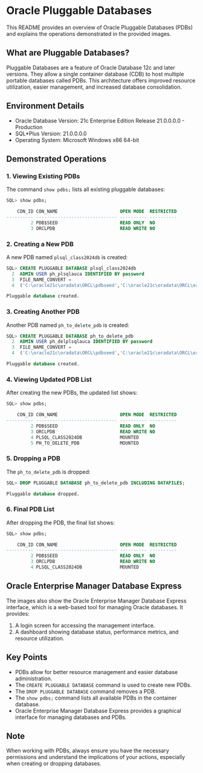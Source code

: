 # Oracle Pluggable Databases

This README provides an overview of Oracle Pluggable Databases (PDBs) and explains the operations demonstrated in the provided images.

## What are Pluggable Databases?

Pluggable Databases are a feature of Oracle Database 12c and later versions. They allow a single container database (CDB) to host multiple portable databases called PDBs. This architecture offers improved resource utilization, easier management, and increased database consolidation.

## Environment Details

- Oracle Database Version: 21c Enterprise Edition Release 21.0.0.0.0 - Production
- SQL*Plus Version: 21.0.0.0.0
- Operating System: Microsoft Windows x86 64-bit

## Demonstrated Operations

### 1. Viewing Existing PDBs

The command `show pdbs;` lists all existing pluggable databases:

```sql
SQL> show pdbs;

    CON_ID CON_NAME                       OPEN MODE  RESTRICTED
---------- ------------------------------ ---------- ----------
         2 PDB$SEED                       READ ONLY  NO
         3 ORCLPDB                        READ WRITE NO
```

### 2. Creating a New PDB

A new PDB named `plsql_class2024db` is created:

```sql
SQL> CREATE PLUGGABLE DATABASE plsql_class2024db
  2  ADMIN USER ph_plsqlauca IDENTIFIED BY password
  3  FILE_NAME_CONVERT = 
  4  ('C:\oracle21c\oradata\ORCL\pdbseed','C:\oracle21c\oradata\ORCL\orclpdb\ph_plsqlauca');

Pluggable database created.
```

### 3. Creating Another PDB

Another PDB named `ph_to_delete_pdb` is created:

```sql
SQL> CREATE PLUGGABLE DATABASE ph_to_delete_pdb
  2  ADMIN USER ph_delplsqlauca IDENTIFIED BY password
  3  FILE_NAME_CONVERT = 
  4  ('C:\oracle21c\oradata\ORCL\pdbseed','C:\oracle21c\oradata\ORCL\orclpdb\ph_delplsqlauca');

Pluggable database created.
```

### 4. Viewing Updated PDB List

After creating the new PDBs, the updated list shows:

```sql
SQL> show pdbs;

    CON_ID CON_NAME                       OPEN MODE  RESTRICTED
---------- ------------------------------ ---------- ----------
         2 PDB$SEED                       READ ONLY  NO
         3 ORCLPDB                        READ WRITE NO
         4 PLSQL_CLASS2024DB              MOUNTED
         5 PH_TO_DELETE_PDB               MOUNTED
```

### 5. Dropping a PDB

The `ph_to_delete_pdb` is dropped:

```sql
SQL> DROP PLUGGABLE DATABASE ph_to_delete_pdb INCLUDING DATAFILES;

Pluggable database dropped.
```

### 6. Final PDB List

After dropping the PDB, the final list shows:

```sql
SQL> show pdbs;

    CON_ID CON_NAME                       OPEN MODE  RESTRICTED
---------- ------------------------------ ---------- ----------
         2 PDB$SEED                       READ ONLY  NO
         3 ORCLPDB                        READ WRITE NO
         4 PLSQL_CLASS2024DB              MOUNTED
```

## Oracle Enterprise Manager Database Express

The images also show the Oracle Enterprise Manager Database Express interface, which is a web-based tool for managing Oracle databases. It provides:

1. A login screen for accessing the management interface.
2. A dashboard showing database status, performance metrics, and resource utilization.

## Key Points

- PDBs allow for better resource management and easier database administration.
- The `CREATE PLUGGABLE DATABASE` command is used to create new PDBs.
- The `DROP PLUGGABLE DATABASE` command removes a PDB.
- The `show pdbs;` command lists all available PDBs in the container database.
- Oracle Enterprise Manager Database Express provides a graphical interface for managing databases and PDBs.

## Note

When working with PDBs, always ensure you have the necessary permissions and understand the implications of your actions, especially when creating or dropping databases.
